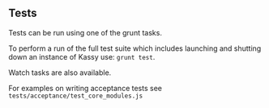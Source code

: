 ## Tests

Tests can be run using one of the grunt tasks.

To perform a run of the full test suite which includes launching and shutting down an instance of Kassy use: `grunt test`.

Watch tasks are also available.

For examples on writing acceptance tests see `tests/acceptance/test_core_modules.js`
